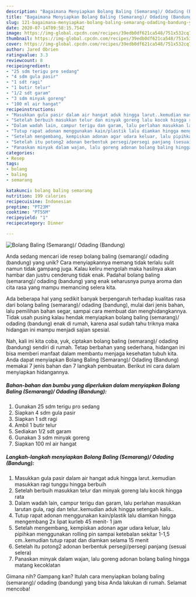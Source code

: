 ```yaml
---
description: "Bagaimana Menyiapkan Bolang Baling (Semarang)/ Odading (Bandung) yang Bikin Ngiler"
title: "Bagaimana Menyiapkan Bolang Baling (Semarang)/ Odading (Bandung) yang Bikin Ngiler"
slug: 121-bagaimana-menyiapkan-bolang-baling-semarang-odading-bandung-yang-bikin-ngiler
date: 2020-07-14T09:58:15.754Z
image: https://img-global.cpcdn.com/recipes/39edb0df621ca548/751x532cq70/bolang-baling-semarang-odading-bandung-foto-resep-utama.jpg
thumbnail: https://img-global.cpcdn.com/recipes/39edb0df621ca548/751x532cq70/bolang-baling-semarang-odading-bandung-foto-resep-utama.jpg
cover: https://img-global.cpcdn.com/recipes/39edb0df621ca548/751x532cq70/bolang-baling-semarang-odading-bandung-foto-resep-utama.jpg
author: Jared Obrien
ratingvalue: 3.3
reviewcount: 8
recipeingredient:
- "25 sdm terigu pro sedang"
- "4 sdm gula pasir"
- "1 sdt ragi"
- "1 butir telur"
- "1/2 sdt garam"
- "3 sdm minyak goreng"
- "100 ml air hangat"
recipeinstructions:
- "Masukkan gula pasir dalam air hangat aduk hingga larut..kemudian masukkan ragi tunggu hingga berbuih"
- "Setelah berbuih masukkan telur dan minyak goreng lalu kocok hingga rata"
- "Dalam wadah lain, campur terigu dan garam, lalu perlahan masukkan larutan gula, ragi dan telur..kemudian aduk hingga setengah kalis.."
- "Tutup rapat adonan menggunakan kain/plastik lalu diamkan hingga mengembang 2x lipat kurleb 45 menit- 1 jam"
- "Setelah mengembang, kempiskan adonan agar udara keluar, lalu pipihkan menggunakan rolling pin sampai ketebalan sekitar 1-1,5 cm..kemudian tutup rapat dan diamkan selama 15 menit"
- "Setelah itu potong2 adonan berbentuk persegi/persegi panjang (sesuai selera)"
- "Panaskan minyak dalam wajan, lalu goreng adonan bolang baling hingga matang kecoklatan"
categories:
- Resep
tags:
- bolang
- baling
- semarang

katakunci: bolang baling semarang 
nutrition: 199 calories
recipecuisine: Indonesian
preptime: "PT23M"
cooktime: "PT55M"
recipeyield: "1"
recipecategory: Dinner

---
```



![Bolang Baling (Semarang)/ Odading (Bandung)](https://img-global.cpcdn.com/recipes/39edb0df621ca548/751x532cq70/bolang-baling-semarang-odading-bandung-foto-resep-utama.jpg)

Anda sedang mencari ide resep bolang baling (semarang)/ odading (bandung) yang unik? Cara menyiapkannya memang tidak terlalu sulit namun tidak gampang juga. Kalau keliru mengolah maka hasilnya akan hambar dan justru cenderung tidak enak. Padahal bolang baling (semarang)/ odading (bandung) yang enak seharusnya punya aroma dan cita rasa yang mampu memancing selera kita.

Ada beberapa hal yang sedikit banyak berpengaruh terhadap kualitas rasa dari bolang baling (semarang)/ odading (bandung), mulai dari jenis bahan, lalu pemilihan bahan segar, sampai cara membuat dan menghidangkannya. Tidak usah pusing kalau hendak menyiapkan bolang baling (semarang)/ odading (bandung) enak di rumah, karena asal sudah tahu triknya maka hidangan ini mampu menjadi sajian spesial.




Nah, kali ini kita coba, yuk, ciptakan bolang baling (semarang)/ odading (bandung) sendiri di rumah. Tetap berbahan yang sederhana, hidangan ini bisa memberi manfaat dalam membantu menjaga kesehatan tubuh kita. Anda dapat menyiapkan Bolang Baling (Semarang)/ Odading (Bandung) memakai 7 jenis bahan dan 7 langkah pembuatan. Berikut ini cara dalam menyiapkan hidangannya.

<!--inarticleads1-->

##### Bahan-bahan dan bumbu yang diperlukan dalam menyiapkan Bolang Baling (Semarang)/ Odading (Bandung):

1. Gunakan 25 sdm terigu pro sedang
1. Siapkan 4 sdm gula pasir
1. Siapkan 1 sdt ragi
1. Ambil 1 butir telur
1. Sediakan 1/2 sdt garam
1. Gunakan 3 sdm minyak goreng
1. Siapkan 100 ml air hangat




<!--inarticleads2-->

##### Langkah-langkah menyiapkan Bolang Baling (Semarang)/ Odading (Bandung):

1. Masukkan gula pasir dalam air hangat aduk hingga larut..kemudian masukkan ragi tunggu hingga berbuih
1. Setelah berbuih masukkan telur dan minyak goreng lalu kocok hingga rata
1. Dalam wadah lain, campur terigu dan garam, lalu perlahan masukkan larutan gula, ragi dan telur..kemudian aduk hingga setengah kalis..
1. Tutup rapat adonan menggunakan kain/plastik lalu diamkan hingga mengembang 2x lipat kurleb 45 menit- 1 jam
1. Setelah mengembang, kempiskan adonan agar udara keluar, lalu pipihkan menggunakan rolling pin sampai ketebalan sekitar 1-1,5 cm..kemudian tutup rapat dan diamkan selama 15 menit
1. Setelah itu potong2 adonan berbentuk persegi/persegi panjang (sesuai selera)
1. Panaskan minyak dalam wajan, lalu goreng adonan bolang baling hingga matang kecoklatan




Gimana nih? Gampang kan? Itulah cara menyiapkan bolang baling (semarang)/ odading (bandung) yang bisa Anda lakukan di rumah. Selamat mencoba!
